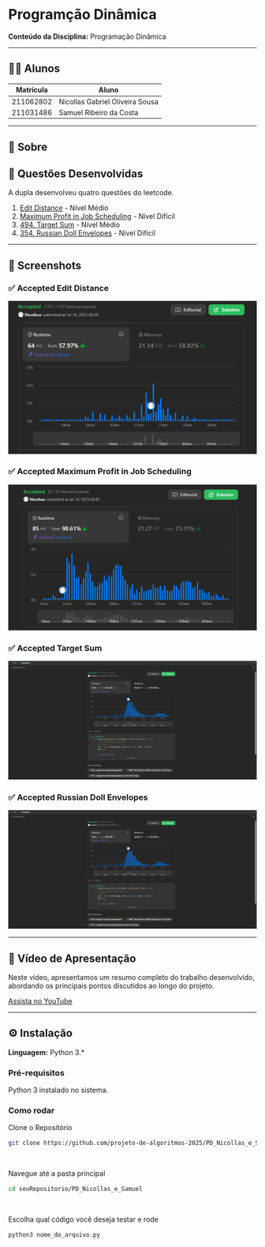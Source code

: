 # Programção Dinâmica
**Conteúdo da Disciplina:** Programação Dinâmica

---

## 👨‍🎓 Alunos

| Matrícula   | Aluno                                               |
|-------------|-----------------------------------------------------|
| 211062802   | Nicollas Gabriel Oliveira Sousa                   |
| 211031486   | Samuel Ribeiro da Costa                |

---

## 📌 Sobre

## 🧠 Questões Desenvolvidas

A dupla desenvolveu quatro questões do leetcode.

1. [Edit Distance](https://leetcode.com/problems/edit-distance/description/) - Nível Médio
2. [Maximum Profit in Job Scheduling](https://leetcode.com/problems/maximum-profit-in-job-scheduling/description/) - Nível Difícil
3. [494. Target Sum](https://leetcode.com/problems/target-sum/description/) - Nível Médio 
4. [354. Russian Doll Envelopes](https://leetcode.com/problems/russian-doll-envelopes/description/) - Nível Difícil


---

## 📸 Screenshots

### ✅ Accepted Edit Distance

![Edit Distance](/img/edit_distance.png)

### ✅ Accepted Maximum Profit in Job Scheduling

![Maximum Profit](/img/maximum_profit.png)

### ✅ Accepted Target Sum

![Target Sum](/img/345.png)

### ✅ Accepted Russian Doll Envelopes

![Russian Doll Envelopes](/img/345.png)

---


## 🎥 Vídeo de Apresentação

Neste vídeo, apresentamos um resumo completo do trabalho desenvolvido, abordando os principais pontos discutidos ao longo do projeto.

[Assista no YouTube](https://www.youtube.com/watch?v=C647OuAhVmg)

---
## ⚙️ Instalação

**Linguagem:** Python 3.*


### Pré-requisitos

Python 3 instalado no sistema. 

### Como rodar

Clone o Repositório
```bash
git clone https://github.com/projeto-de-algoritmos-2025/PD_Nicollas_e_Samuel.git
```
<br>

Navegue até a pasta principal
```bash
cd seuRepositorio/PD_Nicollas_e_Samuel
```
<br>

Escolha qual código você deseja testar e rode
```bash
python3 nome_do_arquivo.py
```
